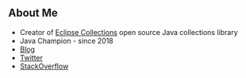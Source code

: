 ## About Me
* Creator of [Eclipse Collections](https://github.com/eclipse/eclipse-collections) open source Java collections library
* Java Champion - since 2018
* [Blog](https://donraab.medium.com/)
* [Twitter](https://twitter.com/TheDonRaab)
* [StackOverflow](https://stackoverflow.com/users/1570415/donald-raab)

